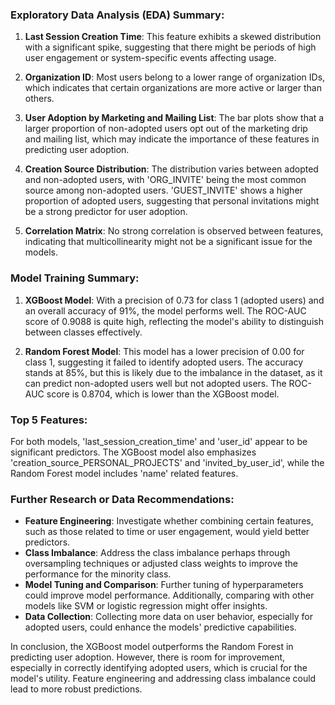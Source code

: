 ### Exploratory Data Analysis (EDA) Summary:

1. **Last Session Creation Time**: This feature exhibits a skewed distribution with a significant spike, suggesting that there might be periods of high user engagement or system-specific events affecting usage.

2. **Organization ID**: Most users belong to a lower range of organization IDs, which indicates that certain organizations are more active or larger than others.

3. **User Adoption by Marketing and Mailing List**: The bar plots show that a larger proportion of non-adopted users opt out of the marketing drip and mailing list, which may indicate the importance of these features in predicting user adoption.

4. **Creation Source Distribution**: The distribution varies between adopted and non-adopted users, with 'ORG_INVITE' being the most common source among non-adopted users. 'GUEST_INVITE' shows a higher proportion of adopted users, suggesting that personal invitations might be a strong predictor for user adoption.

5. **Correlation Matrix**: No strong correlation is observed between features, indicating that multicollinearity might not be a significant issue for the models.

### Model Training Summary:

1. **XGBoost Model**: With a precision of 0.73 for class 1 (adopted users) and an overall accuracy of 91%, the model performs well. The ROC-AUC score of 0.9088 is quite high, reflecting the model's ability to distinguish between classes effectively.

2. **Random Forest Model**: This model has a lower precision of 0.00 for class 1, suggesting it failed to identify adopted users. The accuracy stands at 85%, but this is likely due to the imbalance in the dataset, as it can predict non-adopted users well but not adopted users. The ROC-AUC score is 0.8704, which is lower than the XGBoost model.

### Top 5 Features:

For both models, 'last_session_creation_time' and 'user_id' appear to be significant predictors. The XGBoost model also emphasizes 'creation_source_PERSONAL_PROJECTS' and 'invited_by_user_id', while the Random Forest model includes 'name' related features.

### Further Research or Data Recommendations:

- **Feature Engineering**: Investigate whether combining certain features, such as those related to time or user engagement, would yield better predictors.
- **Class Imbalance**: Address the class imbalance perhaps through oversampling techniques or adjusted class weights to improve the performance for the minority class.
- **Model Tuning and Comparison**: Further tuning of hyperparameters could improve model performance. Additionally, comparing with other models like SVM or logistic regression might offer insights.
- **Data Collection**: Collecting more data on user behavior, especially for adopted users, could enhance the models' predictive capabilities.

In conclusion, the XGBoost model outperforms the Random Forest in predicting user adoption. However, there is room for improvement, especially in correctly identifying adopted users, which is crucial for the model's utility. Feature engineering and addressing class imbalance could lead to more robust predictions.